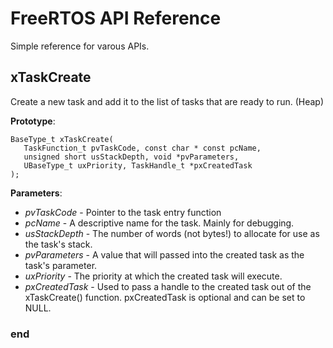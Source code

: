 # FreeRTOS API Reference

Simple reference for varous APIs.

## xTaskCreate

Create a new task and add it to the list of tasks that are ready to run. (Heap)

**Prototype**:

```
BaseType_t xTaskCreate(
   TaskFunction_t pvTaskCode, const char * const pcName,
   unsigned short usStackDepth, void *pvParameters,
   UBaseType_t uxPriority, TaskHandle_t *pxCreatedTask
);
```
**Parameters**:

* *pvTaskCode* - Pointer to the task entry function
* *pcName* - A descriptive name for the task. Mainly for debugging.
* *usStackDepth* - The number of words (not bytes!) to allocate for use as the
  task's stack.
* *pvParameters* - A value that will passed into the created task as the task's
  parameter.
* *uxPriority* - The priority at which the created task will execute.
* *pxCreatedTask* - Used to pass a handle to the created task out of the
  xTaskCreate() function. pxCreatedTask is optional and can be set to NULL.























### end
